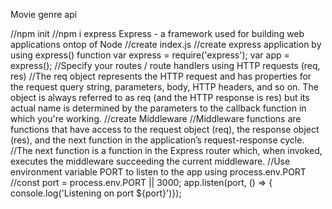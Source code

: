 Movie genre api

//npm init
//npm i express 
    Express - a framework used for building web applications ontop of Node 
//create index.js 
//create express application by using express() function 
    var express = require('express');
    var app = express(); 
//Specify your routes / route handlers using HTTP requests (req, res) 
    //The req object represents the HTTP request and has properties for the request query string, parameters, body, HTTP headers, and so on. The object is always referred to as req (and the HTTP response is res) but its actual name is determined by the parameters to the callback function in which you're working. 
//create Middleware
    //Middleware functions are functions that have access to the request object (req), the response object (res), and the next function in the application’s request-response cycle. 
    //The next function is a function in the Express router which, when invoked, executes the middleware succeeding the current middleware.
//Use environment variable PORT to listen to the app using process.env.PORT
    //const port = process.env.PORT || 3000; 
    app.listen(port, () => { console.log('Listening on port ${port}')});
